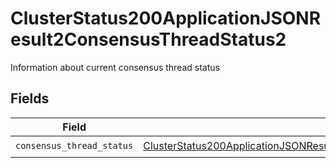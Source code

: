 # ClusterStatus200ApplicationJSONResult2ConsensusThreadStatus2

Information about current consensus thread status


## Fields

| Field                                                                                                                                                                                             | Type                                                                                                                                                                                              | Required                                                                                                                                                                                          | Description                                                                                                                                                                                       |
| ------------------------------------------------------------------------------------------------------------------------------------------------------------------------------------------------- | ------------------------------------------------------------------------------------------------------------------------------------------------------------------------------------------------- | ------------------------------------------------------------------------------------------------------------------------------------------------------------------------------------------------- | ------------------------------------------------------------------------------------------------------------------------------------------------------------------------------------------------- |
| `consensus_thread_status`                                                                                                                                                                         | [ClusterStatus200ApplicationJSONResult2ConsensusThreadStatus2ConsensusThreadStatus](../../models/operations/clusterstatus200applicationjsonresult2consensusthreadstatus2consensusthreadstatus.md) | :heavy_check_mark:                                                                                                                                                                                | N/A                                                                                                                                                                                               |